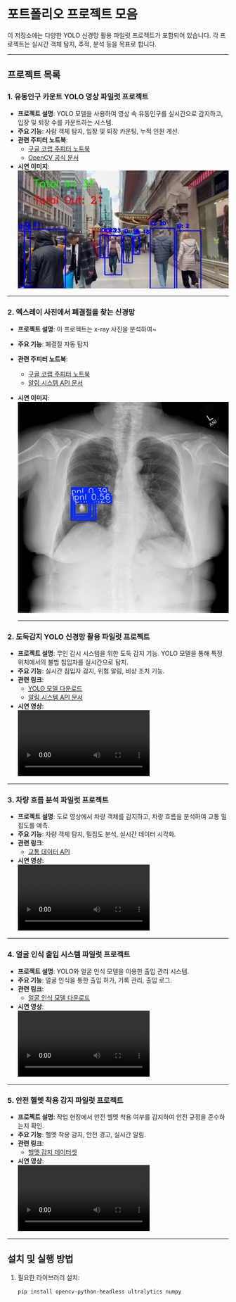 # 포트폴리오 프로젝트 모음

이 저장소에는 다양한 YOLO 신경망 활용 파일럿 프로젝트가 포함되어 있습니다. 각 프로젝트는 실시간 객체 탐지, 추적, 분석 등을 목표로 합니다.

---

## 프로젝트 목록

### 1. 유동인구 카운트 YOLO 영상 파일럿 프로젝트
- **프로젝트 설명**: YOLO 모델을 사용하여 영상 속 유동인구를 실시간으로 감지하고, 입장 및 퇴장 수를 카운트하는 시스템.
- **주요 기능**: 사람 객체 탐지, 입장 및 퇴장 카운팅, 누적 인원 계산.
- **관련 주피터 노트북**:
  - [구글 코랩 주피터 노트북](https://colab.research.google.com/drive/15apepKIwuylDuCtrrJcQZZBSjjXdzBzB?usp=sharing)
  - [OpenCV 공식 문서](https://docs.opencv.org/)
- **시연 이미지**:  
[![유동인구 카운트 영상](https://github.com/oesnoeyh/test/blob/main/image%20(6).png)](https://github.com/oesnoeyh/test/blob/main/videoplayback_exported_output.mp4)

---

### 2. 엑스레이 사진에서 폐결절을 찾는 신경망 
- **프로젝트 설명**: 이 프로젝트는 x-ray 사진을 분석하여~
- **주요 기능**: 폐결절 자동 탐지
- **관련 주피터 노트북**:
  - [구글 코랩 주피터 노트북](https://colab.research.google.com/drive/16JV6lcxYfzGksvKeNP2vsqb1CJFjIdEY?usp=sharing)
  - [알림 시스템 API 문서](https://your-api-link.com/)
- **시연 이미지**:  
  ![폐결절 찾는 시연 영상](https://github.com/oesnoeyh/test/blob/main/%EB%8B%A4%EC%9A%B4%EB%A1%9C%EB%93%9C.png)

  ---
  
### 2. 도둑감지 YOLO 신경망 활용 파일럿 프로젝트
- **프로젝트 설명**: 무인 감시 시스템을 위한 도둑 감지 기능. YOLO 모델을 통해 특정 위치에서의 불법 침입자를 실시간으로 탐지.
- **주요 기능**: 실시간 침입자 감지, 위험 알림, 비상 조치 기능.
- **관련 링크**:
  - [YOLO 모델 다운로드](https://github.com/ultralytics/yolov5)
  - [알림 시스템 API 문서](https://your-api-link.com/)
- **시연 영상**:  
  ![도둑 감지 영상](https://user-images.githubusercontent.com/yourusername/your-video-file2.mp4)

---

### 3. 차량 흐름 분석 파일럿 프로젝트
- **프로젝트 설명**: 도로 영상에서 차량 객체를 감지하고, 차량 흐름을 분석하여 교통 밀집도를 예측.
- **주요 기능**: 차량 객체 탐지, 밀집도 분석, 실시간 데이터 시각화.
- **관련 링크**:
  - [교통 데이터 API](https://traffic-api.com/)
- **시연 영상**:  
  ![차량 흐름 분석 영상](https://user-images.githubusercontent.com/yourusername/your-video-file3.mp4)

---

### 4. 얼굴 인식 출입 시스템 파일럿 프로젝트
- **프로젝트 설명**: YOLO와 얼굴 인식 모델을 이용한 출입 관리 시스템.
- **주요 기능**: 얼굴 인식을 통한 출입 허가, 기록 관리, 출입 로그.
- **관련 링크**:
  - [얼굴 인식 모델 다운로드](https://facerecognition-model.com/)
- **시연 영상**:  
  ![얼굴 인식 시스템 영상](https://user-images.githubusercontent.com/yourusername/your-video-file4.mp4)

---

### 5. 안전 헬멧 착용 감지 파일럿 프로젝트
- **프로젝트 설명**: 작업 현장에서 안전 헬멧 착용 여부를 감지하여 안전 규정을 준수하는지 확인.
- **주요 기능**: 헬멧 착용 감지, 안전 경고, 실시간 알림.
- **관련 링크**:
  - [헬멧 감지 데이터셋](https://helmet-dataset.com/)
- **시연 영상**:  
  ![헬멧 착용 감지 영상](https://user-images.githubusercontent.com/yourusername/your-video-file5.mp4)

---

## 설치 및 실행 방법

1. 필요한 라이브러리 설치:
   ```bash
   pip install opencv-python-headless ultralytics numpy
